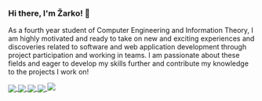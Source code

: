 ### Hi there, I'm Žarko! 👋

As a fourth year student of Computer Engineering and Information Theory, I am highly motivated and ready to take on new and exciting experiences and discoveries related to software and web application development through project participation and working in teams. I am passionate about these fields and eager to develop my skills further and contribute my knowledge to the projects I work on!

<a href="https://github.com/zarkobabic/github-readme-stats#gh-dark-mode-only">
  <img align="center" src="https://github-readme-stats.vercel.app/api?username=zarkobabic&show_icons=true&theme=codeSTACKr#gh-dark-mode-only" />
</a>


<a href="https://github.com/zarkobabic/github-readme-stats#gh-dark-mode-only">
  <img align="center" src="https://github-readme-stats.vercel.app/api/top-langs/?username=zarkobabic&layout=compact&theme=codeSTACKr&langs_count=6#gh-dark-mode-only" />
</a>



<a href="https://github.com/zarkobabic/github-readme-stats#gh-light-mode-only">
  <img align="center" src="https://github-readme-stats.vercel.app/api?username=zarkobabic&show_icons=true&border_radius=10&bg_color=45,ffffff,A0A2A3,6AADC7&title_color=08688D&icon_color=767778&theme=default#gh-light-mode-only" />
</a>

<a href="https://github.com/zarkobabic/github-readme-stats#gh-light-mode-only">
  <img align="center" src="https://github-readme-stats.vercel.app/api/top-langs/?username=zarkobabic&layout=compact&border_radius=10&bg_color=45,ffffff,A0A2A3,6AADC7&title_color=08688D&icon_color=767778&theme=default&langs_count=8#gh-light-mode-only" />
</a>

<img src="https://cdn.jsdelivr.net/gh/devicons/devicon/icons/cplusplus/cplusplus-original.svg" />
